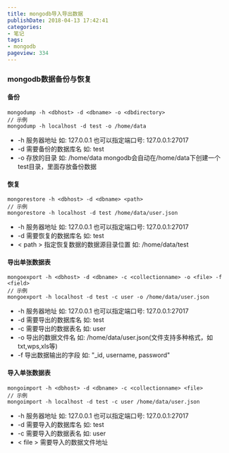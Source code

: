 ```yaml
---
title: mongodb导入导出数据
publishDate: 2018-04-13 17:42:41
categories:
- 笔记
tags:
- mongodb
pageview: 334
---
```


### mongodb数据备份与恢复

#### 备份

```
mongodump -h <dbhost> -d <dbname> -o <dbdirectory>
// 示例
mongodump -h localhost -d test -o /home/data
```

- -h 服务器地址 如: 127.0.0.1 也可以指定端口号: 127.0.0.1:27017
- -d 需要备份的数据库名 如: test
- -o 存放的目录 如: /home/data mongodb会自动在/home/data下创建一个test目录，里面存放备份数据

#### 恢复
```
mongorestore -h <dbhost> -d <dbname> <path>
// 示例
mongorestore -h localhost -d test /home/data/user.json
```

- -h 服务器地址 如: 127.0.0.1 也可以指定端口号: 127.0.0.1:27017
- -d 需要恢复的数据库名 如: test
- < path \> 指定恢复数据的数据源目录位置 如: /home/data/test

#### 导出单张数据表
```
mongoexport -h <dbhost> -d <dbname> -c <collectionname> -o <file> -f <field>
// 示例
mongoexport -h localhost -d test -c user -o /home/data/user.json
```

- -h 服务器地址 如: 127.0.0.1 也可以指定端口号: 127.0.0.1:27017
- -d 需要导出的数据库名 如: test
- -c 需要导出的数据表名 如: user
- -o 导出的数据文件名 如: /home/data/user.json(文件支持多种格式，如txt,wps,xls等)
- -f 导出数据输出的字段 如: "_id, username, password"

#### 导入单张数据表
```
mongoimport -h <dbhost> -d <dbname> -c <collectionname> <file>
// 示例
mongoimport -h localhost -d test -c user /home/data/user.json
```

- -h 服务器地址 如: 127.0.0.1 也可以指定端口号: 127.0.0.1:27017
- -d 需要导入的数据库名 如: test
- -c 需要导入的数据表名 如: user
- < file \> 需要导入的数据文件地址





